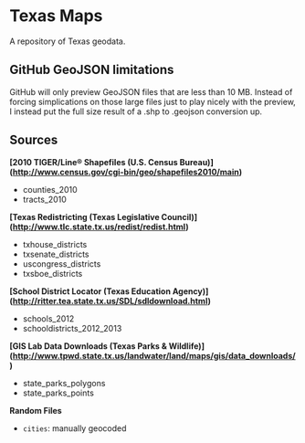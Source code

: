 Texas Maps
==========

A repository of Texas geodata.

GitHub GeoJSON limitations
--------------------------

GitHub will only preview GeoJSON files that are less than 10 MB. Instead of forcing simplications on those large files just to play nicely with the preview, I instead put the full size result of a .shp to .geojson conversion up.

Sources
-------

**[2010 TIGER/Line® Shapefiles (U.S. Census Bureau)] (http://www.census.gov/cgi-bin/geo/shapefiles2010/main)**
- counties_2010
- tracts_2010

**[Texas Redistricting (Texas Legislative Council)] (http://www.tlc.state.tx.us/redist/redist.html)**
- txhouse_districts
- txsenate_districts
- uscongress_districts
- txsboe_districts

**[School District Locator (Texas Education Agency)] (http://ritter.tea.state.tx.us/SDL/sdldownload.html)**
- schools_2012
- schooldistricts_2012_2013

**[GIS Lab Data Downloads (Texas Parks & Wildlife)] (http://www.tpwd.state.tx.us/landwater/land/maps/gis/data_downloads/)**

- state_parks_polygons
- state_parks_points


**Random Files**

- `cities`: manually geocoded
